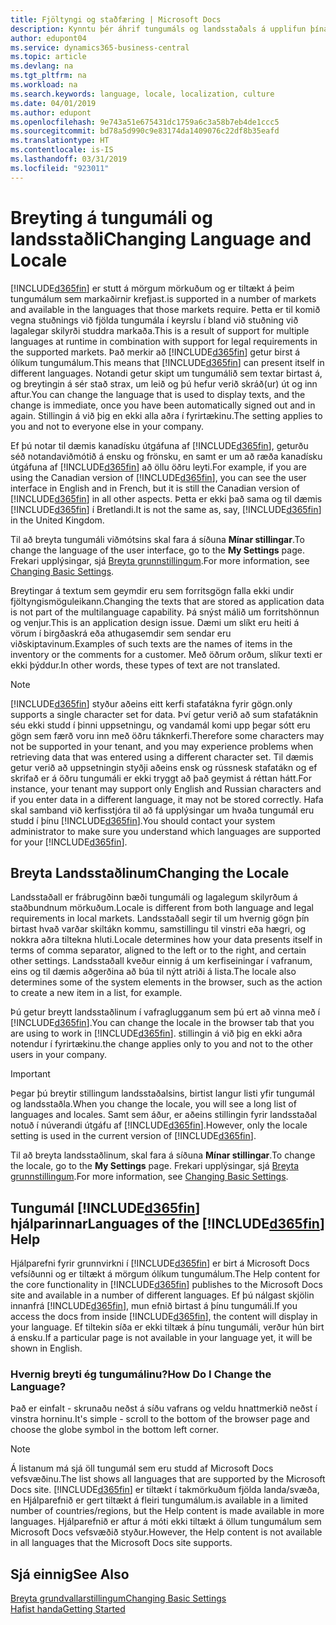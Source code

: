 ```yaml
---
title: Fjöltyngi og staðfæring | Microsoft Docs
description: Kynntu þér áhrif tungumáls og landsstaðals á upplifun þína í Business Central.
author: edupont04
ms.service: dynamics365-business-central
ms.topic: article
ms.devlang: na
ms.tgt_pltfrm: na
ms.workload: na
ms.search.keywords: language, locale, localization, culture
ms.date: 04/01/2019
ms.author: edupont
ms.openlocfilehash: 9e743a51e675431dc1759a6c3a58b7eb4de1ccc5
ms.sourcegitcommit: bd78a5d990c9e83174da1409076c22df8b35eafd
ms.translationtype: HT
ms.contentlocale: is-IS
ms.lasthandoff: 03/31/2019
ms.locfileid: "923011"
---
```

# <a name="changing-language-and-locale"></a><span data-ttu-id="a6f00-103">Breyting á tungumáli og landsstaðli</span><span class="sxs-lookup"><span data-stu-id="a6f00-103">Changing Language and Locale</span></span>

[!INCLUDE[d365fin](includes/d365fin_md.md)] <span data-ttu-id="a6f00-104">er stutt á mörgum mörkuðum og er tiltækt á þeim tungumálum sem markaðirnir krefjast.</span><span class="sxs-lookup"><span data-stu-id="a6f00-104">is supported in a number of markets and available in the languages that those markets require.</span></span> <span data-ttu-id="a6f00-105">Þetta er til komið vegna stuðnings við fjölda tungumála í keyrslu í bland við stuðning við lagalegar skilyrði studdra markaða.</span><span class="sxs-lookup"><span data-stu-id="a6f00-105">This is a result of support for multiple languages at runtime in combination with support for legal requirements in the supported markets.</span></span> <span data-ttu-id="a6f00-106">Það merkir að [!INCLUDE[d365fin](includes/d365fin_md.md)] getur birst á ólíkum tungumálum.</span><span class="sxs-lookup"><span data-stu-id="a6f00-106">This means that [!INCLUDE[d365fin](includes/d365fin_md.md)] can present itself in different languages.</span></span> <span data-ttu-id="a6f00-107">Notandi getur skipt um tungumálið sem textar birtast á, og breytingin á sér stað strax, um leið og þú hefur verið skráð(ur) út og inn aftur.</span><span class="sxs-lookup"><span data-stu-id="a6f00-107">You can change the language that is used to display texts, and the change is immediate, once you have been automatically signed out and in again.</span></span> <span data-ttu-id="a6f00-108">Stillingin á við þig en ekki alla aðra í fyrirtækinu.</span><span class="sxs-lookup"><span data-stu-id="a6f00-108">The setting applies to you and not to everyone else in your company.</span></span>  

<span data-ttu-id="a6f00-109">Ef þú notar til dæmis kanadísku útgáfuna af [!INCLUDE[d365fin](includes/d365fin_md.md)], geturðu séð notandaviðmótið á ensku og frönsku, en samt er um að ræða kanadísku útgáfuna af [!INCLUDE[d365fin](includes/d365fin_md.md)] að öllu öðru leyti.</span><span class="sxs-lookup"><span data-stu-id="a6f00-109">For example, if you are using the Canadian version of [!INCLUDE[d365fin](includes/d365fin_md.md)], you can see the user interface in English and in French, but it is still the Canadian version of [!INCLUDE[d365fin](includes/d365fin_md.md)] in all other aspects.</span></span> <span data-ttu-id="a6f00-110">Þetta er ekki það sama og til dæmis [!INCLUDE[d365fin](includes/d365fin_md.md)] í Bretlandi.</span><span class="sxs-lookup"><span data-stu-id="a6f00-110">It is not the same as, say, [!INCLUDE[d365fin](includes/d365fin_md.md)] in the United Kingdom.</span></span>  

<span data-ttu-id="a6f00-111">Til að breyta tungumáli viðmótsins skal fara á síðuna **Mínar stillingar**.</span><span class="sxs-lookup"><span data-stu-id="a6f00-111">To change the language of the user interface, go to the **My Settings** page.</span></span> <span data-ttu-id="a6f00-112">Frekari upplýsingar, sjá [Breyta grunnstillingum](ui-change-basic-settings.md#language).</span><span class="sxs-lookup"><span data-stu-id="a6f00-112">For more information, see [Changing Basic Settings](ui-change-basic-settings.md#language).</span></span>  

<span data-ttu-id="a6f00-113">Breytingar á textum sem geymdir eru sem forritsgögn falla ekki undir fjöltyngismöguleikann.</span><span class="sxs-lookup"><span data-stu-id="a6f00-113">Changing the texts that are stored as application data is not part of the multilanguage capability.</span></span> <span data-ttu-id="a6f00-114">Þá snýst málið um forritshönnun og venjur.</span><span class="sxs-lookup"><span data-stu-id="a6f00-114">This is an application design issue.</span></span> <span data-ttu-id="a6f00-115">Dæmi um slíkt eru heiti á vörum í birgðaskrá eða athugasemdir sem sendar eru viðskiptavinum.</span><span class="sxs-lookup"><span data-stu-id="a6f00-115">Examples of such texts are the names of items in the inventory or the comments for a customer.</span></span> <span data-ttu-id="a6f00-116">Með öðrum orðum, slíkur texti er ekki þýddur.</span><span class="sxs-lookup"><span data-stu-id="a6f00-116">In other words, these types of text are not translated.</span></span>  

> [!NOTE]  
> [!INCLUDE[d365fin](includes/d365fin_md.md)] <span data-ttu-id="a6f00-117">styður aðeins eitt kerfi stafatákna fyrir gögn.</span><span class="sxs-lookup"><span data-stu-id="a6f00-117">only supports a single character set for data.</span></span> <span data-ttu-id="a6f00-118">Því getur verið að sum stafatáknin séu ekki studd í þinni uppsetningu, og vandamál komi upp þegar sótt eru gögn sem færð voru inn með öðru táknkerfi.</span><span class="sxs-lookup"><span data-stu-id="a6f00-118">Therefore some characters may not be supported in your tenant, and you may experience problems when retrieving data that was entered using a different character set.</span></span> <span data-ttu-id="a6f00-119">Til dæmis getur verið að uppsetningin styðji aðeins ensk og rússnesk stafatákn og ef skrifað er á öðru tungumáli er ekki tryggt að það geymist á réttan hátt.</span><span class="sxs-lookup"><span data-stu-id="a6f00-119">For instance, your tenant may support only English and Russian characters and if you enter data in a different language, it may not be stored correctly.</span></span> <span data-ttu-id="a6f00-120">Hafa skal samband við kerfisstjóra til að fá upplýsingar um hvaða tungumál eru studd í þínu [!INCLUDE[d365fin](includes/d365fin_md.md)].</span><span class="sxs-lookup"><span data-stu-id="a6f00-120">You should contact your system administrator to make sure you understand which languages are supported for your [!INCLUDE[d365fin](includes/d365fin_md.md)].</span></span>  

## <a name="changing-the-locale"></a><span data-ttu-id="a6f00-121">Breyta Landsstaðlinum</span><span class="sxs-lookup"><span data-stu-id="a6f00-121">Changing the Locale</span></span>
<span data-ttu-id="a6f00-122">Landsstaðall er frábrugðinn bæði tungumáli og lagalegum skilyrðum á staðbundnum mörkuðum.</span><span class="sxs-lookup"><span data-stu-id="a6f00-122">Locale is different from both language and legal requirements in local markets.</span></span> <span data-ttu-id="a6f00-123">Landsstaðall segir til um hvernig gögn þín birtast hvað varðar skiltákn kommu, samstillingu til vinstri eða hægri, og nokkra aðra tiltekna hluti.</span><span class="sxs-lookup"><span data-stu-id="a6f00-123">Locale determines how your data presents itself in terms of comma separator, aligned to the left or to the right, and certain other settings.</span></span> <span data-ttu-id="a6f00-124">Landsstaðall kveður einnig á um kerfiseiningar í vafranum, eins og til dæmis aðgerðina að búa til nýtt atriði á lista.</span><span class="sxs-lookup"><span data-stu-id="a6f00-124">The locale also determines some of the system elements in the browser, such as the action to create a new item in a list, for example.</span></span>  

<span data-ttu-id="a6f00-125">Þú getur breytt landsstaðlinum í vafraglugganum sem þú ert að vinna með í [!INCLUDE[d365fin](includes/d365fin_md.md)].</span><span class="sxs-lookup"><span data-stu-id="a6f00-125">You can change the locale in the browser tab that you are using to work in [!INCLUDE[d365fin](includes/d365fin_md.md)].</span></span> <span data-ttu-id="a6f00-126">stillingin á við þig en ekki aðra notendur í fyrirtækinu.</span><span class="sxs-lookup"><span data-stu-id="a6f00-126">the change applies only to you and not to the other users in your company.</span></span>  

> [!IMPORTANT]  
>  <span data-ttu-id="a6f00-127">Þegar þú breytir stillingum landsstaðalsins, birtist langur listi yfir tungumál og landsstaðla.</span><span class="sxs-lookup"><span data-stu-id="a6f00-127">When you change the locale, you will see a long list of languages and locales.</span></span> <span data-ttu-id="a6f00-128">Samt sem áður, er aðeins stillingin fyrir landsstaðal notuð í núverandi útgáfu af [!INCLUDE[d365fin](includes/d365fin_md.md)].</span><span class="sxs-lookup"><span data-stu-id="a6f00-128">However, only the locale setting is used in the current version of [!INCLUDE[d365fin](includes/d365fin_md.md)].</span></span>  

<span data-ttu-id="a6f00-129">Til að breyta landsstaðlinum, skal fara á síðuna **Mínar stillingar**.</span><span class="sxs-lookup"><span data-stu-id="a6f00-129">To change the locale, go to the **My Settings** page.</span></span> <span data-ttu-id="a6f00-130">Frekari upplýsingar, sjá [Breyta grunnstillingum](ui-change-basic-settings.md).</span><span class="sxs-lookup"><span data-stu-id="a6f00-130">For more information, see [Changing Basic Settings](ui-change-basic-settings.md).</span></span>  

## <a name="languages-of-the-included365finincludesd365finmdmd-help"></a><span data-ttu-id="a6f00-131">Tungumál [!INCLUDE[d365fin](includes/d365fin_md.md)] hjálparinnar</span><span class="sxs-lookup"><span data-stu-id="a6f00-131">Languages of the [!INCLUDE[d365fin](includes/d365fin_md.md)] Help</span></span>
<span data-ttu-id="a6f00-132">Hjálparefni fyrir grunnvirkni í [!INCLUDE[d365fin](includes/d365fin_md.md)] er birt á Microsoft Docs vefsíðunni og er tiltækt á mörgum ólíkum tungumálum.</span><span class="sxs-lookup"><span data-stu-id="a6f00-132">The Help content for the core functionality in [!INCLUDE[d365fin](includes/d365fin_md.md)] publishes to the Microsoft Docs site and available in a number of different languages.</span></span> <span data-ttu-id="a6f00-133">Ef þú nálgast skjölin innanfrá [!INCLUDE[d365fin](includes/d365fin_md.md)], mun efnið birtast á þínu tungumáli.</span><span class="sxs-lookup"><span data-stu-id="a6f00-133">If you access the docs from inside [!INCLUDE[d365fin](includes/d365fin_md.md)], the content will display in your language.</span></span> <span data-ttu-id="a6f00-134">Ef tiltekin síða er ekki tiltæk á þínu tungumáli, verður hún birt á ensku.</span><span class="sxs-lookup"><span data-stu-id="a6f00-134">If a particular page is not available in your language yet, it will be shown in English.</span></span>

### <a name="how-do-i-change-the-language"></a><span data-ttu-id="a6f00-135">Hvernig breyti ég tungumálinu?</span><span class="sxs-lookup"><span data-stu-id="a6f00-135">How Do I Change the Language?</span></span>
<span data-ttu-id="a6f00-136">Það er einfalt - skrunaðu neðst á síðu vafrans og veldu hnattmerkið neðst í vinstra horninu.</span><span class="sxs-lookup"><span data-stu-id="a6f00-136">It's simple - scroll to the bottom of the browser page and choose the globe symbol in the bottom left corner.</span></span>

> [!NOTE]  
> <span data-ttu-id="a6f00-137">Á listanum má sjá öll tungumál sem eru studd af Microsoft Docs vefsvæðinu.</span><span class="sxs-lookup"><span data-stu-id="a6f00-137">The list shows all languages that are supported by the Microsoft Docs site.</span></span> [!INCLUDE[d365fin](includes/d365fin_md.md)] <span data-ttu-id="a6f00-138">er tiltækt í takmörkuðum fjölda landa/svæða, en Hjálparefnið er gert tiltækt á fleiri tungumálum.</span><span class="sxs-lookup"><span data-stu-id="a6f00-138">is available in a limited number of countries/regions, but the Help content is made available in more languages.</span></span> <span data-ttu-id="a6f00-139">Hjálparefnið er aftur á móti ekki tiltækt á öllum tungumálum sem Microsoft Docs vefsvæðið styður.</span><span class="sxs-lookup"><span data-stu-id="a6f00-139">However, the Help content is not available in all languages that the Microsoft Docs site supports.</span></span>

## <a name="see-also"></a><span data-ttu-id="a6f00-140">Sjá einnig</span><span class="sxs-lookup"><span data-stu-id="a6f00-140">See Also</span></span>  
[<span data-ttu-id="a6f00-141">Breyta grundvallarstillingum</span><span class="sxs-lookup"><span data-stu-id="a6f00-141">Changing Basic Settings</span></span>](ui-change-basic-settings.md)  
[<span data-ttu-id="a6f00-142">Hafist handa</span><span class="sxs-lookup"><span data-stu-id="a6f00-142">Getting Started</span></span>](product-get-started.md)  
